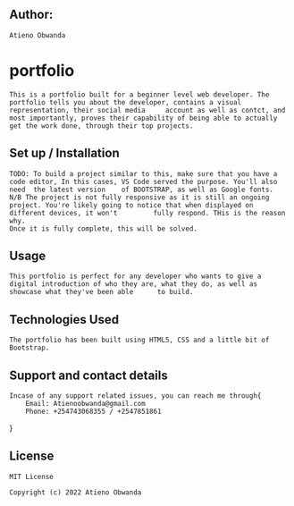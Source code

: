 ## Author:
    Atieno Obwanda
# portfolio
    This is a portfolio built for a beginner level web developer. The portfolio tells you about the developer, contains a visual representation, their social media     account as well as contct, and most importantly, proves their capability of being able to actually get the work done, through their top projects. 
## Set up / Installation
    TODO: To build a project similar to this, make sure that you have a code editor, In this cases, VS Code served the purpose. You'll also need  the latest version    of BOOTSTRAP, as well as Google fonts.
    N/B The project is not fully responsive as it is still an ongoing project. You're likely going to notice that when displayed on different devices, it won't         fully respond. THis is the reason why. 
    Once it is fully complete, this will be solved.
## Usage
    This portfolio is perfect for any developer who wants to give a digital introduction of who they are, what they do, as well as showcase what they've been able      to build.
## Technologies Used
    The portfolio has been built using HTML5, CSS and a little bit of Bootstrap. 
## Support and contact details
    Incase of any support related issues, you can reach me through{
        Email: Atienoobwanda@gmail.com
        Phone: +254743068355 / +2547851861
}
## License
    MIT License

    Copyright (c) 2022 Atieno Obwanda
